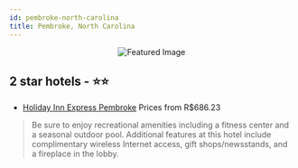 ```yaml
---
id: pembroke-north-carolina
title: Pembroke, North Carolina
---
```


<center><img src="https://i.travelapi.com/hotels/4000000/3010000/3002100/3002095/f0629c33_z.jpg" alt="Featured Image" /></center>


##  2 star hotels - ⭐️⭐️

-    [Holiday Inn Express Pembroke](https://us.hurb.com/hotels/pembroke/holiday-inn-express-pembroke-JNP-JP082487?cmp=18055) Prices from R$686.23
   > Be sure to enjoy recreational amenities including a fitness center and a seasonal outdoor pool. Additional features at this hotel include complimentary wireless Internet access, gift shops/newsstands, and a fireplace in the lobby.
